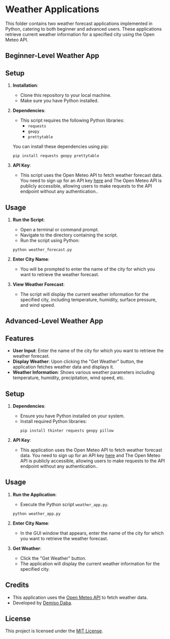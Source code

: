 # Weather Applications

This folder contains two weather forecast applications implemented in Python, catering to both beginner and advanced users. These applications retrieve current weather information for a specified city using the Open Meteo API.

## Beginner-Level Weather App

## Setup

1. **Installation**:
    - Clone this repository to your local machine.
    - Make sure you have Python installed.

2. **Dependencies**:
    - This script requires the following Python libraries:
        - `requests`
        - `geopy`
        - `prettytable`

    You can install these dependencies using pip:
    ```
    pip install requests geopy prettytable
    ```

3. **API Key**:
    - This script uses the Open Meteo API to fetch weather forecast data. You need to sign up for an API key [here](https://open-meteo.com/signup) and The Open Meteo API is publicly accessible, allowing users to make requests to the API endpoint without any authentication.. 
## Usage

1. **Run the Script**:
    - Open a terminal or command prompt.
    - Navigate to the directory containing the script.
    - Run the script using Python:
    ```
    python weather_forecast.py
    ```

2. **Enter City Name**:
    - You will be prompted to enter the name of the city for which you want to retrieve the weather forecast.

3. **View Weather Forecast**:
    - The script will display the current weather information for the specified city, including temperature, humidity, surface pressure, and wind speed.

## Advanced-Level Weather App

## Features

- **User Input**: Enter the name of the city for which you want to retrieve the weather forecast.
- **Display Weather**: Upon clicking the "Get Weather" button, the application fetches weather data and displays it.
- **Weather Information**: Shows various weather parameters including temperature, humidity, precipitation, wind speed, etc.

## Setup

1. **Dependencies**:
    - Ensure you have Python installed on your system.
    - Install required Python libraries:
        ```
        pip install tkinter requests geopy pillow
        ```

2. **API Key**:
    - This application uses the Open Meteo API to fetch weather forecast data. You need to sign up for an API key [here](https://open-meteo.com/signup) and The Open Meteo API is publicly accessible, allowing users to make requests to the API endpoint without any authentication..

## Usage

1. **Run the Application**:
    - Execute the Python script `weather_app.py`.
    ```
    python weather_app.py
    ```

2. **Enter City Name**:
    - In the GUI window that appears, enter the name of the city for which you want to retrieve the weather forecast.

3. **Get Weather**:
    - Click the "Get Weather" button.
    - The application will display the current weather information for the specified city.

## Credits

- This application uses the [Open Meteo API](https://open-meteo.com) to fetch weather data.
- Developed by [Demiso Daba](https://github.com/DemisoDaba).

## License

This project is licensed under the [MIT License](LICENSE).

